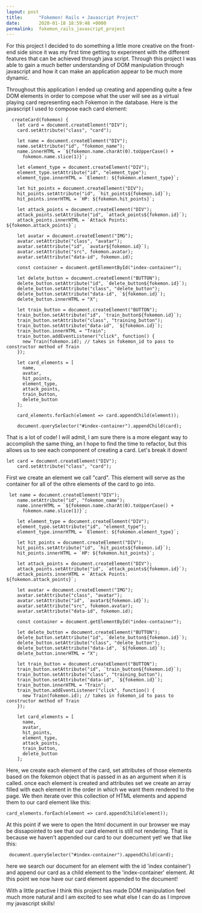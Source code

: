 ```yaml
---
layout: post
title:      "Fokemon! Rails + Javascript Project"
date:       2020-01-18 18:59:48 +0000
permalink:  fokemon_rails_javascript_project
---
```



For this project I decided to do something a little more creative on the front-end side since it was my first time getting to experiment with the different features that can be achieved through java script. Through this project I was able to gain a much better understanding of DOM manipulation through javascript and how it can make an application appear to be much more dynamic.

Throughout this application I ended up creating and appending quite a few DOM elements in order to compose what the user will see as a virtual playing card representing each Fokemon in the database. Here is the javascript I used to compose each card element:

```
  createCard(fokemon) {
    let card = document.createElement("DIV");
    card.setAttribute("class", "card");

    let name = document.createElement("DIV");
    name.setAttribute("id", "fokemon_name");
    name.innerHTML = `${fokemon.name.charAt(0).toUpperCase() +
      fokemon.name.slice(1)}`;

    let element_type = document.createElement("DIV");
    element_type.setAttribute("id", "element_type");
    element_type.innerHTML = `Element: ${fokemon.element_type}`;

    let hit_points = document.createElement("DIV");
    hit_points.setAttribute("id", `hit_points${fokemon.id}`);
    hit_points.innerHTML = `HP: ${fokemon.hit_points}`;

    let attack_points = document.createElement("DIV");
    attack_points.setAttribute("id", `attack_points${fokemon.id}`);
    attack_points.innerHTML = `Attack Points: ${fokemon.attack_points}`;

    let avatar = document.createElement("IMG");
    avatar.setAttribute("class", "avatar");
    avatar.setAttribute("id", `avatar${fokemon.id}`);
    avatar.setAttribute("src", fokemon.avatar);
    avatar.setAttribute("data-id", fokemon.id);

    const container = document.getElementById("index-container");

    let delete_button = document.createElement("BUTTON");
    delete_button.setAttribute("id", `delete_button${fokemon.id}`);
    delete_button.setAttribute("class", "delete_button");
    delete_button.setAttribute("data-id", `${fokemon.id}`);
    delete_button.innerHTML = "X";

    let train_button = document.createElement("BUTTON");
    train_button.setAttribute("id", `train_button${fokemon.id}`);
    train_button.setAttribute("class", "training_button");
    train_button.setAttribute("data-id", `${fokemon.id}`);
    train_button.innerHTML = "Train";
    train_button.addEventListener("click", function() {
      new Train(fokemon.id); // takes in fokemon_id to pass to constructor method of Train
    });

    let card_elements = [
      name,
      avatar,
      hit_points,
      element_type,
      attack_points,
      train_button,
      delete_button
    ];

    card_elements.forEach(element => card.appendChild(element));

    document.querySelector("#index-container").appendChild(card);
```

That is a lot of code! I will admit, I am sure there is a more elegant way to accomplish the same thing, an I hope to find the time to refactor, but this allows us to see each component of creating a card. Let's break it down!



```
let card = document.createElement("DIV");
    card.setAttribute("class", "card");
```
First we create an element we call "card". This element will serve as the container for all of the othre elements of the card to go into.

```
 let name = document.createElement("DIV");
    name.setAttribute("id", "fokemon_name");
    name.innerHTML = `${fokemon.name.charAt(0).toUpperCase() +
      fokemon.name.slice(1)}`;

    let element_type = document.createElement("DIV");
    element_type.setAttribute("id", "element_type");
    element_type.innerHTML = `Element: ${fokemon.element_type}`;

    let hit_points = document.createElement("DIV");
    hit_points.setAttribute("id", `hit_points${fokemon.id}`);
    hit_points.innerHTML = `HP: ${fokemon.hit_points}`;

    let attack_points = document.createElement("DIV");
    attack_points.setAttribute("id", `attack_points${fokemon.id}`);
    attack_points.innerHTML = `Attack Points: ${fokemon.attack_points}`;

    let avatar = document.createElement("IMG");
    avatar.setAttribute("class", "avatar");
    avatar.setAttribute("id", `avatar${fokemon.id}`);
    avatar.setAttribute("src", fokemon.avatar);
    avatar.setAttribute("data-id", fokemon.id);

    const container = document.getElementById("index-container");

    let delete_button = document.createElement("BUTTON");
    delete_button.setAttribute("id", `delete_button${fokemon.id}`);
    delete_button.setAttribute("class", "delete_button");
    delete_button.setAttribute("data-id", `${fokemon.id}`);
    delete_button.innerHTML = "X";

    let train_button = document.createElement("BUTTON");
    train_button.setAttribute("id", `train_button${fokemon.id}`);
    train_button.setAttribute("class", "training_button");
    train_button.setAttribute("data-id", `${fokemon.id}`);
    train_button.innerHTML = "Train";
    train_button.addEventListener("click", function() {
      new Train(fokemon.id); // takes in fokemon_id to pass to constructor method of Train
    });

    let card_elements = [
      name,
      avatar,
      hit_points,
      element_type,
      attack_points,
      train_button,
      delete_button
    ];
```


Here, we create each element of the card, set attributes of those elements based on the fokemon object that is passed in as an argument when it is called. once each element is created and attributes set we create an array filled with each element in the order in which we want them rendered to the page. We then iterate over this collection of HTML elements and append them to our card element like this:

```
card_elements.forEach(element => card.appendChild(element));
```

At this point if we were to open the html document in our browser we may be dissapointed to see that our card element is still not rendering. That is because we haven't appended our card to our doecument yet! we that like this:

```
 document.querySelector("#index-container").appendChild(card);
```

here we search our document for an element with the id 'index container') and append our card as a child element to the 'index-container' element. At this point we now have our card element appended to the document!

With a little practive I think this project has made DOM manipulation feel much more natural and I am excited to see what else I can do as I improve my javascript skills!



